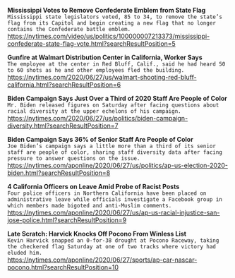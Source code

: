 **Mississippi Votes to Remove Confederate Emblem from State Flag**\
`Mississippi state legislators voted, 85 to 34, to remove the state’s flag from its Capitol and begin creating a new flag that no longer contains the Confederate battle emblem.`\
https://nytimes.com/video/us/politics/100000007213373/mississippi-confederate-state-flag-vote.html?searchResultPosition=5

**Gunfire at Walmart Distribution Center in California, Worker Says**\
`The employee at the center in Red Bluff, Calif., said he had heard 50 to 60 shots as he and other employees fled the building.`\
https://nytimes.com/2020/06/27/us/walmart-shooting-red-bluff-california.html?searchResultPosition=6

**Biden Campaign Says Just Over a Third of 2020 Staff Are People of Color**\
`Mr. Biden released figures on Saturday after facing questions about racial diversity at the upper echelons of his campaign.`\
https://nytimes.com/2020/06/27/us/politics/biden-campaign-diversity.html?searchResultPosition=7

**Biden Campaign Says 36% of Senior Staff Are People of Color**\
`Joe Biden’s campaign says a little more than a third of its senior staff are people of color, sharing staff diversity data after facing pressure to answer questions on the issue.`\
https://nytimes.com/aponline/2020/06/27/us/politics/ap-us-election-2020-biden.html?searchResultPosition=8

**4 California Officers on Leave Amid Probe of Racist Posts**\
`Four police officers in Northern California have been placed on administrative leave while officials investigate a Facebook group in which members made bigoted and anti-Muslim comments.`\
https://nytimes.com/aponline/2020/06/27/us/ap-us-racial-injustice-san-jose-police.html?searchResultPosition=9

**Late Scratch: Harvick Knocks Off Pocono From Winless List**\
`Kevin Harvick snapped an 0-for-38 drought at Pocono Raceway, taking the checkered flag Saturday at one of two tracks where victory had eluded him.`\
https://nytimes.com/aponline/2020/06/27/sports/ap-car-nascar-pocono.html?searchResultPosition=10

